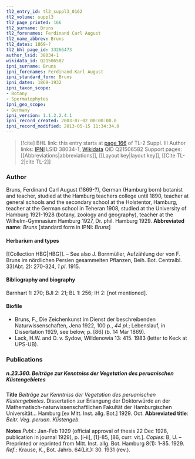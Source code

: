 ```yaml
---
tl2_entry_id: tl2_suppl3_0162
tl2_volume: suppl3
tl2_page_printed: 166
tl2_surname: Bruns
tl2_forenames: Ferdinand Carl August
tl2_name_abbrev: Bruns
tl2_dates: 1869-?
tl2_bhl_page_id: 33266473
author_lsid: 38034-1
wikidata_id: Q21506582
ipni_surname: Bruns
ipni_forenames: Ferdinand Karl August
ipni_standard_form: Bruns
ipni_dates: 1869-1932
ipni_taxon_scope: 
- Botany
- Spermatophytes
ipni_geo_scope: 
- Germany
ipni_version: 1.1.2.2.4.1
ipni_record_created: 2003-07-02 00:00:00.0
ipni_record_modified: 2013-05-15 11:34:34.0
---
```


> [!cite] BHL link: this entry starts at [page 166](https://www.biodiversitylibrary.org/page/33266473) of TL-2 Suppl. III
> Author links: [IPNI](https://www.ipni.org/a/38034-1) LSID 38034-1, [Wikidata](https://www.wikidata.org/wiki/Q21506582) QID Q21506582
> Support pages: [[Abbreviations|abbreviations]], [[Layout key|layout key]], [[Cite TL-2|cite TL-2]]

### Author

Bruns, Ferdinand Carl August (1869-?), German (Hamburg born) botanist and teacher, studied at the Hamburg teachers college until 1890, teacher at general schools and the secondary school at the Holstentor, Hamburg, teacher at the German school in Teheran 1908, studied at the University of Hamburg 1921-1928 (botany, zoology and geography), teacher at the Wilhelm-Gymnasium Hamburg 1927, Dr. phil. Hamburg 1929. 
**Abbreviated name**: *Bruns* \[standard form in IPNI: *Bruns*\]

#### Herbarium and types

[[Collection HBG|HBG]]. – See also J. Bornmüller, Aufzählung der von F. Bruns im nördlichen Persien gesammelten Pflanzen, Beih. Bot. Centralbl. 33(Abt. 2): 270-324, *1 pl*. 1915.

#### Bibliography and biography

Barnhart 1: 270; BJI 2: 21; BL 1: 256; IH 2: \[not mentioned\].

#### Biofile

- Bruns, F., Die Zeichenkunst im Dienst der beschreibenden Naturwissenschaften, Jena 1922, 100 p., *44 pl*.; Lebenslauf, in Dissertation 1929, see below, p. \[86\] (b. 14 Mar 1869).
- Lack, H.W. and O. v. Sydow, Willdenowia 13: 415. 1983 (letter to Keck at UPS-UB).

### Publications

##### n.23.360. Beiträge zur Kenntniss der Vegetation des peruanischen Küstengebietes

**Title**
*Beiträge zur Kenntniss der Vegetation des peruanischen Küstengebietes*. Dissertation zur Erlangung der Doktorwürde an der Mathematisch-naturwissenschaftlichen Fakultät der Hamburgischen Universität... Hamburg \[ex Mitt. Inst. allg. Bot.\] 1929. Oct.
**Abbreviated title**: *Beitr. Veg. peruan. Küstengeb.*

**Notes**
*Publ*.: Jan-Feb 1929 (official approval of thesis 22 Dec 1928, publication in journal 1929), p. \[i-ii\], \[1\]-85, \[86, curr. vit.\]. *Copies*: B, U. – Preprinted or reprinted from Mitt. Inst. allg. Bot. Hamburg 8(1): 1-85. 1929.
*Ref*.: Krause, K., Bot. Jahrb. 64(Lit.): 30. 1931 (rev.).

